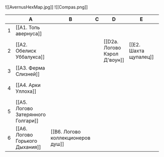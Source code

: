 ![[AvernusHexMap.jpg]]
![[Compas.png]]

|     | A                                  | B                                 | C   | D                            | E                     | F                          | G   | H                  | I                     | J                              |
| --- | ---------------------------------- | --------------------------------- | --- | ---------------------------- | --------------------- | -------------------------- | --- | ------------------ | --------------------- | ------------------------------ |
| 1   | [[A1. Топь авернуса]]              |                                   |     |                              |                       |                            |     |                    |                       |                                |
| 2   | [[A2. Обелиск Уббалукса]]          |                                   |     | [[D2a. Логово Кэрол Д'воун]] | [[E2. Шахта щупалец]] |                            |     | [[H2. Кузня Бела]] |                       |                                |
| 3   | [[A3. Ферма Слизней]]              |                                   |     |                              |                       |                            |     |                    | [[I3. Круг пламени]]  |                                |
| 4   | [[A4. Арки Уллоха]]                |                                   |     |                              |                       | [[F4. Кровоточащий струп]] |     |                    | [[I4. Форт Костяшек]] |                                |
| 5   | [[A5. Логово Затерянного Голгари]] |                                   |     |                              |                       |                            |     |                    |                       |                                |
| 6   | [[A6. Логово Горького Дыхания]]    | [[B6. Логово коллекционеров душ]] |     |                              |                       |                            |     |                    |                       | [[J6. Лагерь девятой когорты]] |